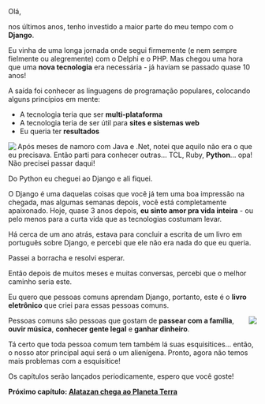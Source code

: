 Olá,

nos últimos anos, tenho investido a maior parte do meu tempo com o **Django**.

Eu vinha de uma longa jornada onde segui firmemente (e nem sempre fielmente ou alegremente) com o Delphi e o PHP. Mas chegou uma hora que uma **nova tecnologia** era necessária - já haviam se passado quase 10 anos!

A saída foi conhecer as linguagens de programação populares, colocando alguns princípios em mente:

 * A tecnologia teria que ser **multi-plataforma**
 * A tecnologia teria de ser útil para **sites e sistemas web**
 * Eu queria ter **resultados**

<img src="/media/img/ilustracao_1.gif" align="left"/>

Após meses de namoro com Java e .Net, notei que aquilo não era o que eu precisava. Então parti para conhecer outras... TCL, Ruby, **Python**... opa! Não precisei passar daqui!

Do Python eu cheguei ao Django e ali fiquei.

O Django é uma daquelas coisas que você já tem uma boa impressão na chegada, mas algumas semanas depois, você está completamente apaixonado. Hoje, quase 3 anos depois, **eu sinto amor pra vida inteira** - ou pelo menos para a curta vida que as tecnologias costumam levar.

Há cerca de um ano atrás, estava para concluir a escrita de um livro em português sobre Django, e percebi que ele não era nada do que eu queria.

Passei a borracha e resolvi esperar.

Então depois de muitos meses e muitas conversas, percebi que o melhor caminho seria este.

Eu quero que pessoas comuns aprendam Django, portanto, este é o **livro eletrônico** que criei para essas pessoas comuns.

<img src="/media/img/ilustracao_5.gif" align="right"/>

Pessoas comuns são pessoas que gostam de **passear com a família**, **ouvir música**, **conhecer gente legal** e **ganhar dinheiro**.

Tá certo que toda pessoa comum tem também lá suas esquisitices... então, o nosso ator principal aqui será o um alienígena. Pronto, agora não temos mais problemas com a esquisitice!

Os capítulos serão lançados periodicamente, espero que você goste!

**Próximo capítulo: [Alatazan chega ao Planeta Terra](/alatazan-chega-ao-planeta-terra/)**


